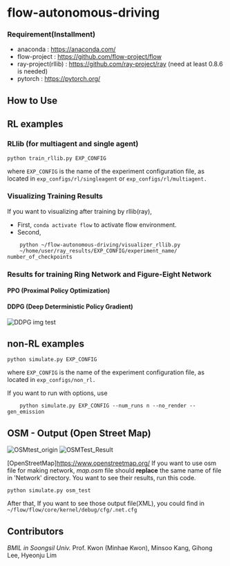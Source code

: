 # flow-autonomous-driving

### Requirement(Installment)

- anaconda : https://anaconda.com/
- flow-project : https://github.com/flow-project/flow
- ray-project(rllib) : https://github.com/ray-project/ray (need at least 0.8.6 is needed)
- pytorch : https://pytorch.org/
## How to Use


## RL examples
### RLlib (for multiagent and single agent)

```shell script
python train_rllib.py EXP_CONFIG
```

where `EXP_CONFIG` is the name of the experiment configuration file, as located in `exp_configs/rl/singleagent` or `exp_configs/rl/multiagent.`
### Visualizing Training Results
If you want to visualizing after training by rllib(ray), 
- First, ```conda activate flow``` to activate flow environment.
- Second,
```shell script
    python ~/flow-autonomous-driving/visualizer_rllib.py 
    ~/home/user/ray_results/EXP_CONFIG/experiment_name/ number_of_checkpoints
```
### Results for training Ring Network and Figure-Eight Network
#### PPO (Proximal Policy Optimization)

#### DDPG (Deep Deterministic Policy Gradient)
![DDPG img test](https://user-images.githubusercontent.com/59332148/91112418-0d53ec80-e6be-11ea-9ba5-40dfce5b9caf.png)



## non-RL examples

```shell script
python simulate.py EXP_CONFIG
```

where `EXP_CONFIG` is the name of the experiment configuration file, as located in `exp_configs/non_rl.`

If you want to run with options, use
```shell script
    python simulate.py EXP_CONFIG --num_runs n --no_render --gen_emission
```

## OSM - Output (Open Street Map)
![OSMtest_origin](https://user-images.githubusercontent.com/59332148/91113367-66248480-e6c0-11ea-8267-8dbef04475a5.png)
![OSMTest_Result](https://user-images.githubusercontent.com/59332148/91113369-66bd1b00-e6c0-11ea-878f-46735d543609.png)

[OpenStreetMap]https://www.openstreetmap.org/ 
If you want to use osm file for making network, _map.osm_ file should **replace** the same name of file in 'Network' directory.
You want to see their results, run this code.

```shell script
python simulate.py osm_test
```

After that, If you want to see those output file(XML), you could find in `~/flow/flow/core/kernel/debug/cfg/.net.cfg`




## Contributors
_BMIL in Soongsil Univ._
Prof. Kwon (Minhae Kwon), 
Minsoo Kang, 
Gihong Lee, 
Hyeonju Lim
